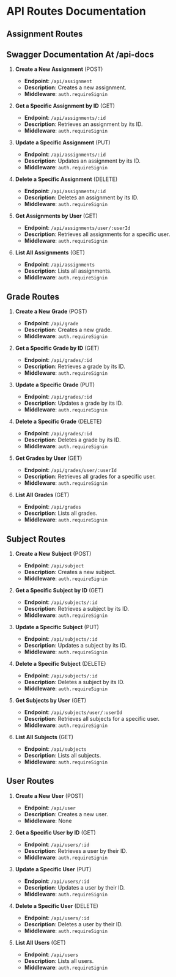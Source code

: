 # API Routes Documentation

## Assignment Routes
## Swagger Documentation At /api-docs

1. **Create a New Assignment** (POST)
   - **Endpoint**: `/api/assignment`
   - **Description**: Creates a new assignment.
   - **Middleware**: `auth.requireSignin`

2. **Get a Specific Assignment by ID** (GET)
   - **Endpoint**: `/api/assignments/:id`
   - **Description**: Retrieves an assignment by its ID.
   - **Middleware**: `auth.requireSignin`

3. **Update a Specific Assignment** (PUT)
   - **Endpoint**: `/api/assignments/:id`
   - **Description**: Updates an assignment by its ID.
   - **Middleware**: `auth.requireSignin`

4. **Delete a Specific Assignment** (DELETE)
   - **Endpoint**: `/api/assignments/:id`
   - **Description**: Deletes an assignment by its ID.
   - **Middleware**: `auth.requireSignin`

5. **Get Assignments by User** (GET)
   - **Endpoint**: `/api/assignments/user/:userId`
   - **Description**: Retrieves all assignments for a specific user.
   - **Middleware**: `auth.requireSignin`

6. **List All Assignments** (GET)
   - **Endpoint**: `/api/assignments`
   - **Description**: Lists all assignments.
   - **Middleware**: `auth.requireSignin`

## Grade Routes

1. **Create a New Grade** (POST)
   - **Endpoint**: `/api/grade`
   - **Description**: Creates a new grade.
   - **Middleware**: `auth.requireSignin`

2. **Get a Specific Grade by ID** (GET)
   - **Endpoint**: `/api/grades/:id`
   - **Description**: Retrieves a grade by its ID.
   - **Middleware**: `auth.requireSignin`

3. **Update a Specific Grade** (PUT)
   - **Endpoint**: `/api/grades/:id`
   - **Description**: Updates a grade by its ID.
   - **Middleware**: `auth.requireSignin`

4. **Delete a Specific Grade** (DELETE)
   - **Endpoint**: `/api/grades/:id`
   - **Description**: Deletes a grade by its ID.
   - **Middleware**: `auth.requireSignin`

5. **Get Grades by User** (GET)
   - **Endpoint**: `/api/grades/user/:userId`
   - **Description**: Retrieves all grades for a specific user.
   - **Middleware**: `auth.requireSignin`

6. **List All Grades** (GET)
   - **Endpoint**: `/api/grades`
   - **Description**: Lists all grades.
   - **Middleware**: `auth.requireSignin`

## Subject Routes

1. **Create a New Subject** (POST)
   - **Endpoint**: `/api/subject`
   - **Description**: Creates a new subject.
   - **Middleware**: `auth.requireSignin`

2. **Get a Specific Subject by ID** (GET)
   - **Endpoint**: `/api/subjects/:id`
   - **Description**: Retrieves a subject by its ID.
   - **Middleware**: `auth.requireSignin`

3. **Update a Specific Subject** (PUT)
   - **Endpoint**: `/api/subjects/:id`
   - **Description**: Updates a subject by its ID.
   - **Middleware**: `auth.requireSignin`

4. **Delete a Specific Subject** (DELETE)
   - **Endpoint**: `/api/subjects/:id`
   - **Description**: Deletes a subject by its ID.
   - **Middleware**: `auth.requireSignin`

5. **Get Subjects by User** (GET)
   - **Endpoint**: `/api/subjects/user/:userId`
   - **Description**: Retrieves all subjects for a specific user.
   - **Middleware**: `auth.requireSignin`

6. **List All Subjects** (GET)
   - **Endpoint**: `/api/subjects`
   - **Description**: Lists all subjects.
   - **Middleware**: `auth.requireSignin`

## User Routes

1. **Create a New User** (POST)
   - **Endpoint**: `/api/user`
   - **Description**: Creates a new user.
   - **Middleware**: None

2. **Get a Specific User by ID** (GET)
   - **Endpoint**: `/api/users/:id`
   - **Description**: Retrieves a user by their ID.
   - **Middleware**: `auth.requireSignin`

3. **Update a Specific User** (PUT)
   - **Endpoint**: `/api/users/:id`
   - **Description**: Updates a user by their ID.
   - **Middleware**: `auth.requireSignin`

4. **Delete a Specific User** (DELETE)
   - **Endpoint**: `/api/users/:id`
   - **Description**: Deletes a user by their ID.
   - **Middleware**: `auth.requireSignin`

5. **List All Users** (GET)
   - **Endpoint**: `/api/users`
   - **Description**: Lists all users.
   - **Middleware**: `auth.requireSignin`

